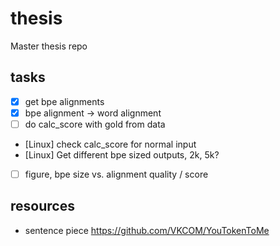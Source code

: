 # thesis

Master thesis repo

## tasks

* [X] get bpe alignments
* [X] bpe alignment -> word alignment
* [ ] do calc_score with gold from data
* [Linux] check calc_score for normal input
* [Linux] Get different bpe sized outputs, 2k, 5k?
* [ ] figure, bpe size vs. alignment quality / score

## resources

* sentence piece <https://github.com/VKCOM/YouTokenToMe>
